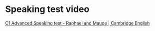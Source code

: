 # Speaking test video

[C1 Advanced Speaking test - Raphael and Maude | Cambridge English](https://www.youtube.com/watch?v=5nGESyDgmdw)